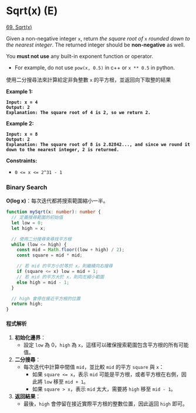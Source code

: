 # Sqrt(x) (E)

[69. Sqrt(x)](https://leetcode.com/problems/sqrtx/)



Given a non-negative integer `x`, return _the square root of_ `x` _rounded down to the nearest integer_. The returned integer should be **non-negative** as well.

You **must not use** any built-in exponent function or operator.

* For example, do not use `pow(x, 0.5)` in c++ or `x ** 0.5` in python.

&#x20;使用二分搜尋法來計算給定非負整數 `x` 的平方根，並返回向下取整的結果

**Example 1:**

<pre><code><strong>Input: x = 4
</strong><strong>Output: 2
</strong><strong>Explanation: The square root of 4 is 2, so we return 2.
</strong></code></pre>

**Example 2:**

<pre><code><strong>Input: x = 8
</strong><strong>Output: 2
</strong><strong>Explanation: The square root of 8 is 2.82842..., and since we round it down to the nearest integer, 2 is returned.
</strong></code></pre>

&#x20;

**Constraints:**

* `0 <= x <= 2^31 - 1`



### Binary Search

**O(log x)**：每次迭代都將搜索範圍縮小一半。

```typescript
function mySqrt(x: number): number {
  // 定義搜尋範圍的初始值
  let low = 0;
  let high = x;

  // 使用二分搜尋來尋找平方根
  while (low <= high) {
    const mid = Math.floor((low + high) / 2);
    const square = mid * mid;

    // 若 mid 的平方小於等於 x，則繼續向右搜尋
    if (square <= x) low = mid + 1;
    // 若 mid 的平方大於 x，則向左縮小範圍
    else high = mid - 1;
  }

  // high 會停在接近平方根的位置
  return high;
}

```

#### 程式解析

1. **初始化邊界**：
   * 設定 `low` 為 0，`high` 為 `x`，這樣可以確保搜索範圍包含平方根的所有可能值。
2. **二分搜尋**：
   * 每次迭代中計算中間值 `mid`，並比較 `mid` 的平方 `square` 與 `x`：
     * 如果 `square <= x`，表示 `mid` 可能是平方根，或者平方根在右側，因此將 `low` 移至 `mid + 1`。
     * 如果 `square > x`，表示 `mid` 太大，需要將 `high` 移至 `mid - 1`。
3. **返回結果**：
   * 最後，`high` 會停留在接近實際平方根的整數位置，因此返回 `high` 即可。

